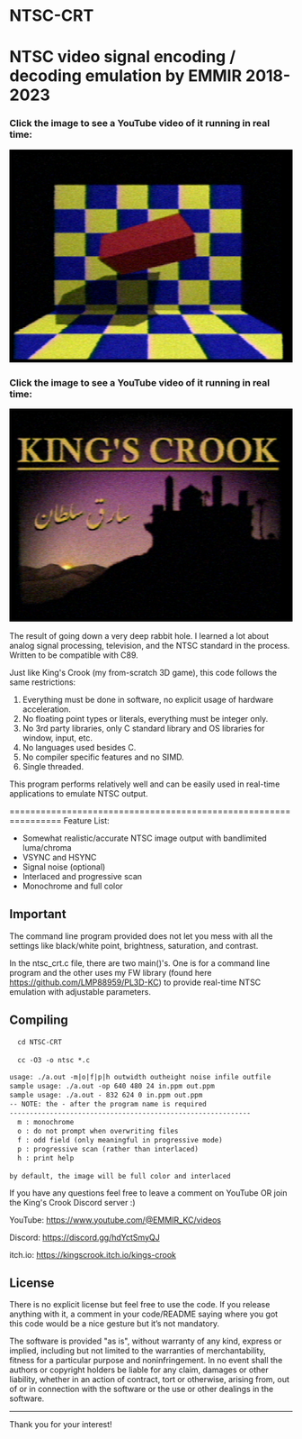 # NTSC-CRT
NTSC video signal encoding / decoding emulation by EMMIR 2018-2023
================================================================

### Click the image to see a YouTube video of it running in real time:
[![alt text](/scube.png?raw=true)](https://www.youtube.com/watch?v=ucfPRtV6--c)
### Click the image to see a YouTube video of it running in real time:
[![alt text](/kc.png?raw=true)](https://www.youtube.com/watch?v=ucfPRtV6--c)

The result of going down a very deep rabbit hole.
I learned a lot about analog signal processing, television, and the NTSC standard in the process.
Written to be compatible with C89.

Just like King's Crook (my from-scratch 3D game), this code follows the same restrictions:

1. Everything must be done in software, no explicit usage of hardware acceleration.
2. No floating point types or literals, everything must be integer only.
3. No 3rd party libraries, only C standard library and OS libraries for window, input, etc.
4. No languages used besides C.
5. No compiler specific features and no SIMD.
6. Single threaded.

This program performs relatively well and can be easily used in real-time applications
to emulate NTSC output.

================================================================
Feature List:

- Somewhat realistic/accurate NTSC image output with bandlimited luma/chroma
- VSYNC and HSYNC
- Signal noise (optional)
- Interlaced and progressive scan
- Monochrome and full color
## Important
The command line program provided does not let you mess with all the settings
like black/white point, brightness, saturation, and contrast.

In the ntsc_crt.c file, there are two main()'s.
One is for a command line program and the other uses my FW library (found here https://github.com/LMP88959/PL3D-KC)
to provide real-time NTSC emulation with adjustable parameters.

## Compiling
```
  cd NTSC-CRT
  
  cc -O3 -o ntsc *.c

```

```
usage: ./a.out -m|o|f|p|h outwidth outheight noise infile outfile
sample usage: ./a.out -op 640 480 24 in.ppm out.ppm
sample usage: ./a.out - 832 624 0 in.ppm out.ppm
-- NOTE: the - after the program name is required
------------------------------------------------------------
  m : monochrome
  o : do not prompt when overwriting files
  f : odd field (only meaningful in progressive mode)
  p : progressive scan (rather than interlaced)
  h : print help

by default, the image will be full color and interlaced
```
If you have any questions feel free to leave a comment on YouTube OR
join the King's Crook Discord server :)

YouTube: https://www.youtube.com/@EMMIR_KC/videos

Discord: https://discord.gg/hdYctSmyQJ

itch.io: https://kingscrook.itch.io/kings-crook

## License
There is no explicit license but feel free to use the code.
If you release anything with it, a comment in your code/README
saying where you got this code would be a nice gesture but it’s not mandatory.

The software is provided "as is", without warranty of any kind, express or implied, including but not limited to the warranties of merchantability, fitness for a particular purpose and noninfringement.
In no event shall the authors or copyright holders be liable for any claim, damages or other liability, whether in an action of contract, tort or otherwise, arising from, out of or in connection with the software or the use or other dealings in the software.

------
Thank you for your interest!
